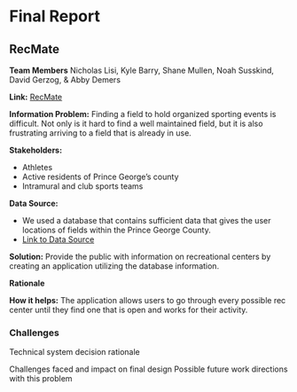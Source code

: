 # Final Report
## RecMate

**Team Members** Nicholas Lisi, Kyle Barry, Shane Mullen, Noah Susskind, David Gerzog, & Abby Demers

**Link:** [RecMate](https://warm-inlet-29798.herokuapp.com/index.html)

**Information Problem:** Finding a field to hold organized sporting events is difficult. Not only is it hard to find a well maintained field, but it is also frustrating arriving to a field that is already in use.

**Stakeholders:** 
- Athletes
- Active residents of Prince George’s county
- Intramural and club sports teams

**Data Source:** 
- We used a database that contains sufficient data that gives the user locations of fields within the Prince George County. 
- [Link to Data Source](https://data.princegeorgescountymd.gov/Community/Recreation-Centers/gwq4-iu9d) 

**Solution:**
Provide the public with information on recreational centers by creating an application utilizing the database information. 

**Rationale**

**How it helps:**
The application allows users to go through every possible rec center until they find one that is open and works for their activity. 

### Challenges

Technical system decision rationale

Challenges faced and impact on final design
Possible future work directions with this problem